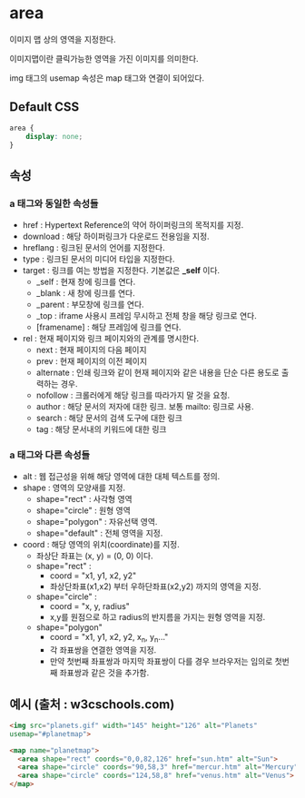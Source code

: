 # area

이미지 맵 상의 영역을 지정한다.

이미지맵이란 클릭가능한 영역을 가진 이미지를 의미한다.

img 태그의 usemap 속성은 map 태그와 연결이 되어있다.

## Default CSS

```css
area {
    display: none;
}
```

## 속성

### a 태그와 동일한 속성들

* href : Hypertext Reference의 약어 하이퍼링크의 목적지를 지정.
* download : 해당 하이퍼링크가 다운로드 전용임을 지정.
* hreflang : 링크된 문서의 언어를 지정한다.
* type : 링크된 문서의 미디어 타입을 지정한다.
* target : 링크를 여는 방법을 지정한다. 기본값은 **_self** 이다.
  * _self : 현재 창에 링크를 연다.
  * _blank : 새 창에 링크를 연다.
  * _parent : 부모창에 링크를 연다.
  * _top : iframe 사용시 프레임 무시하고 전체 창을 해당 링크로 연다.
  * [framename] : 해당 프레임에 링크를 연다.
* rel : 현재 페이지와 링크 페이지와의 관계를 명시한다.
  * next : 현재 페이지의 다음 페이지
  * prev : 현재 페이지의 이전 페이지
  * alternate : 인쇄 링크와 같이 현재 페이지와 같은 내용을 단순 다른 용도로 출력하는 경우.
  * nofollow : 크롤러에게 해당 링크를 따라가지 말 것을 요청.
  * author : 해당 문서의 저자에 대한 링크. 보통 mailto: 링크로 사용.
  * search : 해당 문서의 검색 도구에 대한 링크
  * tag : 해당 문서내의 키워드에 대한 링크

### a 태그와 다른 속성들

* alt : 웹 접근성을 위해 해당 영역에 대한 대체 텍스트를 정의.
* shape : 영역의 모양새를 지정.
  * shape="rect" : 사각형 영역
  * shape="circle" : 원형 영역
  * shape="polygon" : 자유선택 영역.
  * shape="default" : 전체 영역을 지정.
* coord : 해당 영역의 위치(coordinate)를 지정.
  * 좌상단 좌표는 (x, y) = (0, 0) 이다.
  * shape="rect" :
    * coord = "x1, y1, x2, y2"
    * 좌상단좌표(x1,x2) 부터 우하단좌표(x2,y2) 까지의 영역을 지정.
  * shape="circle" :
    * coord = "x, y, radius"
    * x,y를 원점으로 하고 radius의 반지름을 가지는 원형 영역을 지정.
  * shape="polygon"
    * coord = "x1, y1, x2, y2, x<sub>n</sub>, y<sub>n</sub>..."
    * 각 좌표쌍을 연결한 영역을 지정.
    * 만약 첫번째 좌표쌍과 마지막 좌표쌍이 다를 경우 브라우저는 임의로 첫번째 좌표쌍과 같은 것을 추가함.

## 예시 (출처 : w3cschools.com)

```html
<img src="planets.gif" width="145" height="126" alt="Planets"
usemap="#planetmap">

<map name="planetmap">
  <area shape="rect" coords="0,0,82,126" href="sun.htm" alt="Sun">
  <area shape="circle" coords="90,58,3" href="mercur.htm" alt="Mercury">
  <area shape="circle" coords="124,58,8" href="venus.htm" alt="Venus">
</map>
```

